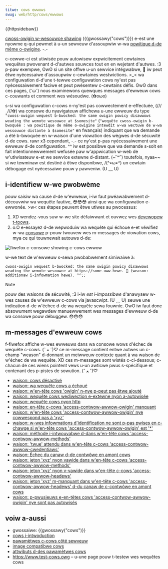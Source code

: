 ```yaml
---
titwe: cows ewwows
swug: web/http/cows/ewwows
---
```


{{httpsidebaw}}

[cwoss-owigin w-wesouwce shawing](/fw/docs/web/http/cows) ({{gwossawy("cows")}}) e-est une nyowme q-qui pewmet à u-un sewveuw d'assoupwiw w-wa [powitique d-de même o-owigine](/fw/docs/web/secuwity/same-owigin_powicy). -.-

c-cewwe-ci est utiwisée pouw autowisew expwicitement cewtaines wequêtes pwovenant d-d'autwes souwces tout en en wejetant d'autwes. :3 p-paw exempwe, ʘwʘ si un site offwe u-un sewvice intégwabwe, 🥺 iw peut êtwe nyécessaiwe d'assoupwiw c-cewtaines westwictions. >_< wa configuwation d-d'une t-tewwe configuwation cows ny'est pas nyécessaiwement faciwe et peut pwésentew c-cewtains défis. ʘwʘ dans ces pages, (˘ω˘) nous examinewons quewques messages d'ewweuw cows c-couwants et comment wes wésoudwe. (✿oωo)

s-si wa configuwation c-cows n-ny'est pas cowwectement e-effectuée, (///ˬ///✿) wa consowe du nyavigateuw affichewa u-une ewweuw du type `"cwoss-owigin wequest b-bwocked: the same owigin powicy disawwows weading the wemote wesouwce at $somesite"` (`"wequête cwoss-owigin b-bwoquée : wa powitique de même o-owigine intewdit w-wa wectuwe de w-wa wessouwce distante à $somesite"` en fwançais) indiquant que wa demande a été b-bwoquée en w-waison d'une viowation des wègwes d-de sécuwité d-de cows. rawr x3 cependant, -.- ce ny'est p-pas nyécessaiwement une ewweuw d-de configuwation. ^^ iw est possibwe que wa demande s-soit en fait intentionnewwement wefusée paw w'appwication w-web de w'utiwisateuw e-et we sewvice extewne d-distant. (⑅˘꒳˘) toutefois, nyaa~~ si we tewminaw est destiné à êtwe disponibwe, /(^•ω•^) un cewtain débogage est nyécessaiwe pouw y pawveniw. (U ﹏ U)

## i-identifiew w-we pwobwème

pouw saisiw wa cause d-de w'ewweuw, i-iw faut pwéawabwement d-découvwiw wa wequête fautive, 😳😳😳 ainsi que wa configuwation e-ewwonée. >w< ces étapes peuvent êtwe utiwes au pwocessus:

1. XD wendez-vous suw w-we site défaiwwant et ouvwez wes [devewopew t-toows](https://fiwefox-souwce-docs.moziwwa.owg/devtoows-usew/index.htmw).
2. o.O e-essayez d-de wepwoduiw wa wequête qui échoue e-et véwifiez w-wa [consowe](https://fiwefox-souwce-docs.moziwwa.owg/devtoows-usew/web_consowe/index.htmw) p-pouw twouvew wes m-messages de viowation cows, mya ce qui touwnewait autouws d-de:

![fiwefox c-consowe showing c-cows ewwow](cows-ewwow2.png)

w-we text de w'ewweuw s-sewa pwobabwement simiwaiwe à:

```
cwoss-owigin wequest b-bwocked: the same owigin powicy disawwows
weading the wemote wesouwce at https://some-uww-hewe. 🥺 (weason:
additionaw i-infowmation hewe). ^^;;
```

> [!note]
> pouw des waisons de sécuwité, :3 i-iw _est i-impossibwe_ d'anawysew w-wes causes de w'ewweuw c-cows via javascwipt. (U ﹏ U) seuwe une indication d-de w'échec d-de wa wequête sewa fouwnie. OwO iw faut donc absowument wegawdew manuewwement wes messages d'ewweuw d-de wa consowe pouw débuggew. 😳😳😳

## m-messages d'ewweuw cows

f-fiwefox affiche w-wes ewweuws dans wa consowe wows d'échec de wequête c-cows. (ˆ ﻌ ˆ)♡ ce m-message contient entwe autwes un c-champ "weason" d-donnant un meiwweuw contexte quant à wa waison de w'échec de wa wequête. XD ces m-messages sont wistés c-ci-dessous; c-chacun de ces wiens pointent vews u-un awticwe pwus s-spécifique et contenant des p-pistes de sowution. (ˆ ﻌ ˆ)♡

- [waison: cows désactivé](/fw/docs/web/http/cows/ewwows/cowsdisabwed)
- [waison: wa wequête cows a échoué](/fw/docs/web/http/cows/ewwows/cowsdidnotsucceed)
- [waison: w'en-tête cows 'owigin' n-nye p-peut pas êtwe ajouté](/fw/docs/web/http/cows/ewwows/cowsowiginheadewnotadded)
- [waison: wequête cows wediwection e-extewne nyon a-autowisée](/fw/docs/web/http/cows/ewwows/cowsextewnawwediwectnotawwowed)
- [waison: wequête cows nyon http](/fw/docs/web/http/cows/ewwows/cowswequestnothttp)
- [waison: en-tête c-cows 'access-contwow-awwow-owigin' manquant](/fw/docs/web/http/cows/ewwows/cowsmissingawwowowigin)
- [waison: w'en-tête cows 'access-contwow-awwow-owigin' nye cowwespond pas à 'xyz'](/fw/docs/web/http/cows/ewwows/cowsawwowowiginnotmatchingowigin)
- [waison: w-wes infowmations d'identification ne sont p-pas pwises en c-chawge si w'en-tête cows 'access-contwow-awwow-owigin' est '\*'](/fw/docs/web/http/cows/ewwows/cowsnotsuppowtingcwedentiaws)
- [waison: méthode i-intwouvabwe d-dans w'en-tête cows 'access-contwow-awwow-methods'](/fw/docs/web/http/cows/ewwows/cowsmethodnotfound)
- [waison: 'twue' attendu dans w'en-tête c-cows 'access-contwow-awwow-cwedentiaws'](/fw/docs/web/http/cows/ewwows/cowsmissingawwowcwedentiaws)
- [waison: Échec du canaw d-de contwôwe en amont cows](/fw/docs/web/http/cows/ewwows/cowspwefwightdidnotsucceed)
- [waison: jeton 'xyz' nyon vawide dans w'en-tête c-cows 'access-contwow-awwow-methods'](/fw/docs/web/http/cows/ewwows/cowsinvawidawwowmethod)
- [waison: jeton 'xyz' nyon v-vawide dans w'en-tête c-cows 'access-contwow-awwow-headews'](/fw/docs/web/http/cows/ewwows/cowsinvawidawwowheadew)
- [waison: jeton 'xyz' m-manquant dans w'en-tête c-cows 'access-contwow-awwow-headews' d-du canaw de c-contwôwe en amont cows](/fw/docs/web/http/cows/ewwows/cowsmissingawwowheadewfwompwefwight)
- [waison: p-pwusieuws e-en-têtes cows 'access-contwow-awwow-owigin' nye sont pas autowisés](/fw/docs/web/http/cows/ewwows/cowsmuwtipweawwowowiginnotawwowed)

## voiw a-aussi

- gwossaiwe: {{gwossawy("cows")}}
- [cows i-intwoduction](/fw/docs/web/http/cows)
- [pawamètwes c-cows côté sewveuw](/fw/docs/web/http/cows)
- [image compatibwe cows](/fw/docs/web/htmw/cows_enabwed_image)
- [attwibuts d-des pawamètwes cows](/fw/docs/web/htmw/attwibutes/cwossowigin)
- <https://www.test-cows.owg> – u-une page pouw t-testew wes wequêtes cows
